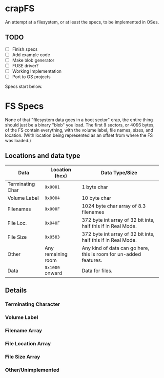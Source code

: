 # crapFS
An attempt at a filesystem, or at least the specs, to be implemented in OSes.
## TODO
- [ ] Finish specs
- [ ] Add example code
- [ ] Make blob generator
- [ ] FUSE driver?
- [ ] Working Implementation
- [ ] Port to OS projects

Specs start below.

# FS Specs
None of that "filesystem data goes in a boot sector" crap, the entire thing should just be a binary "blob" you load. The first 8 sectors, or 4096 bytes, of the FS contain everything, with the volume label, file names, sizes, and location. (With location being represented as an offset from where the FS was loaded.)

## Locations and data type

Data          | Location (hex) | Data Type/Size |
------------- | -------------- | -------------- |
Terminating Char | `0x0001`    | 1 byte char    |
Volume Label  |    `0x0004`    | 10 byte char   |
Filenames     |    `0x000F`    | 1024 byte char array of 8.3 filenames |
File Loc.     |    `0x040F`    | 372 byte int array of 32 bit ints, half this if in Real Mode. |
File Size     |    `0x0583`    | 372 byte int array of 32 bit ints, half this if in Real Mode. |
Other         |Any remaining room| Any kind of data can go here, this is room for un-added features. |
Data          | `0x1000` onward | Data for files. |

## Details
### Terminating Character
### Volume Label
### Filename Array
### File Location Array
### File Size Array
### Other/Unimplemented


